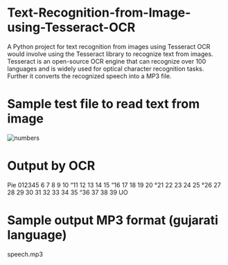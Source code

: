 # Text-Recognition-from-Image-using-Tesseract-OCR
A Python project for text recognition from images using Tesseract OCR would involve using the Tesseract library to recognize text from images. Tesseract is an open-source OCR engine that can recognize over 100 languages and is widely used for optical character recognition tasks. Further it converts the recognized speech into a MP3 file.
# Sample test file to read text from image
![numbers](https://github.com/parekhdhruvee/Text-Recognition-from-Image-using-Tesseract-OCR/assets/56766743/5c3e4895-e2ff-4a75-a09f-f284edc82a89)

# Output by OCR 
Pie
012345
6 7 8 9 10
“11 12 13 14 15
“16 17 18 19 20
°21 22 23 24 25
°26 27 28 29 30
31 32 33 34 35
“36 37 38 39 UO

# Sample output MP3 format (gujarati language)
speech.mp3 
